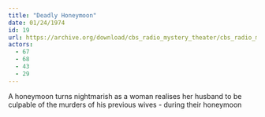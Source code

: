 ```yaml
---
title: "Deadly Honeymoon"
date: 01/24/1974
id: 19
url: https://archive.org/download/cbs_radio_mystery_theater/cbs_radio_mystery_theater-0001-0050.zip/cbs_radio_mystery_theater-0001-0050%2Fcbsrmt_0019_deadly_honeymoon.mp3
actors:
  - 67
  - 68
  - 43
  - 29
---
```

A honeymoon turns nightmarish as a woman realises her husband to be culpable of the murders of his previous wives - during their honeymoon